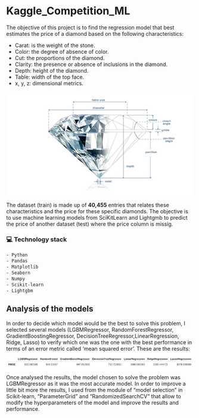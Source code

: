 # Kaggle_Competition_ML

The objective of this project is to find the regression model that best estimates the price of a diamond based on the following characteristics:

- Carat: is the weight of the stone.
- Color: the degree of absence of color.
- Cut: the proportions of the diamond.
- Clarity: the presence or absence of inclusions in the diamond.
- Depth: height of the diamond.
- Table: width of the top face.
- x, y, z: dimensional metrics.

![](images/diamond_anatomy.jpg)

The dataset (train) is made up of **40,455** entries that relates these characteristics and the price for these specific diamonds. The objective is to use machine learning models from SciKitLearn and Lightgmb to predict the price of another dataset (test) where the price column is missig.

### :computer: **Technology stack**

    - Python
    - Pandas
    - Matplotlib
    - Seaborn
    - Numpy
    - Scikit-learn
    - Lightgbm



## **Analysis of the models**
In order to decide which model would be the best to solve this problem, I selected several models (LGBMRegressor, RandomForestRegressor, GradientBoostingRegressor,  DecisionTreeRegressor,LinearRegression,  Ridge,  Lasso) to verify which one was the one with the best performance in terms of an error metric called ‘mean squared error’. These are the results:

![](images/RMSE.png)

Once analysed the results, the model chosen to solve the problem was LGBMRegressor as it was the most accurate model. In order to improve a little bit more the results, I used from the module of “model selection” in Scikit-learn,  “ParameterGrid” and “RandomizedSearchCV” that allow to modify the hyperparameters of the model and improve the results and performance.
